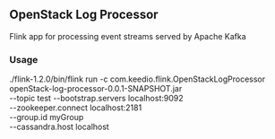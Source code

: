 ## OpenStack Log Processor
Flink app for processing event streams served by Apache Kafka

### Usage
./flink-1.2.0/bin/flink run -c com.keedio.flink.OpenStackLogProcessor openStack-log-processor-0.0.1-SNAPSHOT.jar \
 --topic test
 --bootstrap.servers localhost:9092 \
 --zookeeper.connect localhost:2181 \
 --group.id myGroup \
 --cassandra.host localhost